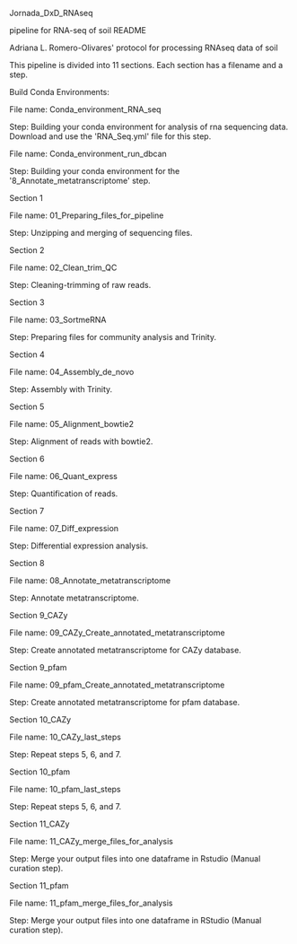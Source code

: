 Jornada_DxD_RNAseq

pipeline for RNA-seq of soil README

Adriana L. Romero-Olivares' protocol for processing RNAseq data of soil

This pipeline is divided into 11 sections. Each section has a filename and a step.


Build Conda Environments:

File name: Conda_environment_RNA_seq

Step: Building your conda environment for analysis of rna sequencing data. Download and use the 'RNA_Seq.yml' file for this step. 

File name: Conda_environment_run_dbcan

Step: Building your conda environment for the '8_Annotate_metatranscriptome' step.

Section 1

File name: 01_Preparing_files_for_pipeline

Step: Unzipping and merging of sequencing files.

Section 2

File name: 02_Clean_trim_QC

Step: Cleaning-trimming of raw reads.

Section 3

File name: 03_SortmeRNA

Step: Preparing files for community analysis and Trinity.

Section 4

File name: 04_Assembly_de_novo

Step: Assembly with Trinity.

Section 5

File name: 05_Alignment_bowtie2

Step: Alignment of reads with bowtie2.

Section 6

File name: 06_Quant_express

Step: Quantification of reads.

Section 7

File  name: 07_Diff_expression

Step: Differential expression analysis.

Section 8

File name: 08_Annotate_metatranscriptome

Step: Annotate metatranscriptome.

Section 9_CAZy

File name: 09_CAZy_Create_annotated_metatranscriptome

Step: Create annotated metatranscriptome for CAZy database.

Section 9_pfam

File name: 09_pfam_Create_annotated_metatranscriptome

Step: Create annotated metatranscriptome for pfam database.

Section 10_CAZy

File name: 10_CAZy_last_steps

Step: Repeat steps 5, 6, and 7.

Section 10_pfam

File name: 10_pfam_last_steps

Step: Repeat steps 5, 6, and 7. 

Section 11_CAZy

File name: 11_CAZy_merge_files_for_analysis

Step: Merge your output files into one dataframe in Rstudio (Manual curation step).

Section 11_pfam

File name: 11_pfam_merge_files_for_analysis

Step: Merge your output files into one dataframe in RStudio (Manual curation step).